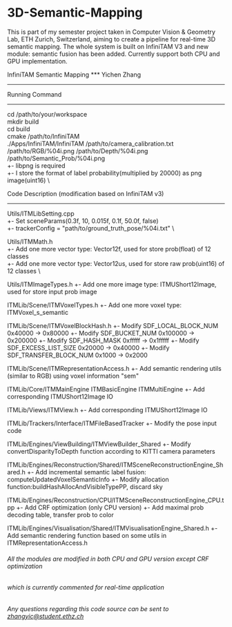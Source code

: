# 3D-Semantic-Mapping
This is part of my semester project taken in Computer Vision &amp; Geometry Lab, ETH Zurich, Switzerland, aiming to create a pipeline for real-time 3D semantic mapping. The whole system is built on InfiniTAM V3 and new module: semantic fusion has been added. Currently support both CPU and GPU implementation.

InfiniTAM Semantic Mapping *** Yichen Zhang
*******************************************

Running Command
*******************************************
cd /path/to/your/workspace \
mkdir build \
cd build \
cmake /path/to/InfiniTAM \
./Apps/InfiniTAM/InfiniTAM /path/to/camera_calibration.txt /path/to/RGB/%04i.png /path/to/Depth/%04i.png /path/to/Semantic_Prob/%04i.png \
    +- libpng is required \
    +- I store the format of label probability(multiplied by 20000) as png image(uint16) \

Code Description (modification based on InfiniTAM v3) 
*******************************************
Utils/ITMLibSetting.cpp \
    +- Set sceneParams(0.3f, 10, 0.015f, 0.1f, 50.0f, false) \
    +- trackerConfig = "path/to/ground_truth_pose/%04i.txt" \


Utils/ITMMath.h \
    +- Add one more vector type: Vector12f, used for store prob(float) of 12 classes \
    +- Add one more vector type: Vector12us, used for store raw prob(uint16) of 12 classes \


Utils/ITMImageTypes.h
    +- Add one more image type: ITMUShort12Image, used for store input prob image


ITMLib/Scene/ITMVoxelTypes.h
    +- Add one more voxel type: ITMVoxel_s_semantic


ITMLib/Scene/ITMVoxelBlockHash.h
    +- Modify SDF_LOCAL_BLOCK_NUM      0x40000  -> 0x80000
    +- Modify SDF_BUCKET_NUM           0x100000 -> 0x200000
    +- Modify SDF_HASH_MASK            0xfffff  -> 0x1fffff
    +- Modify SDF_EXCESS_LIST_SIZE     0x20000  -> 0x40000
    +- Modify SDF_TRANSFER_BLOCK_NUM   0x1000   -> 0x2000


ITMLib/Scene/ITMRepresentationAccess.h
    +- Add semantic rendering utils (similar to RGB) using voxel information "sem"


ITMLib/Core/ITMMainEngine ITMBasicEngine ITMMultiEngine
    +- Add corresponding ITMUShort12Image IO


ITMLib/Views/ITMView.h
    +- Add corresponding ITMUShort12Image IO


ITMLib/Trackers/Interface/ITMFileBasedTracker
    +- Modify the pose input code


ITMLib/Engines/ViewBuilding/ITMViewBuilder_Shared
    +- Modify convertDisparityToDepth function according to KITTI camera parameters


ITMLib/Engines/Reconstruction/Shared/ITMSceneReconstructionEngine_Shared.h
    +- Add incremental semantic label fusion: computeUpdatedVoxelSemanticInfo
    +- Modify allocation function:buildHashAllocAndVisibleTypePP, discard sky


ITMLib/Engines/Reconstruction/CPU/ITMSceneReconstructionEngine_CPU.tpp
    +- Add CRF optimization (only CPU version)
    +- Add maximal prob decoding table, transfer prob to color


ITMLib/Engines/Visualisation/Shared/ITMVisualisationEngine_Shared.h
    +- Add semantic rendering function based on some utils in ITMRepresentationAccess.h


###### All the modules are modified in both CPU and GPU version except CRF optimization
###### which is currently commented for real-time application
###### Any questions regarding this code source can be sent to zhangyic@student.ethz.ch
